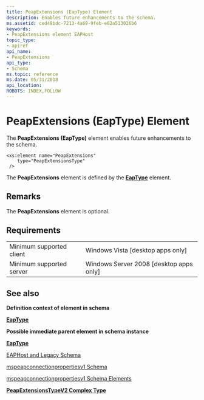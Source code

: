```yaml
---
title: PeapExtensions (EapType) Element
description: Enables future enhancements to the schema.
ms.assetid: ced49bdc-7213-4a69-9feb-e62a513026b6
keywords:
- PeapExtensions element EAPHost
topic_type:
- apiref
api_name:
- PeapExtensions
api_type:
- Schema
ms.topic: reference
ms.date: 05/31/2018
api_location: 
ROBOTS: INDEX,FOLLOW
---
```


# PeapExtensions (EapType) Element

The **PeapExtensions (EapType)** element enables future enhancements to the schema.

``` syntax
<xs:element name="PeapExtensions"
    type="PeapExtensionsType"
 />
```

The **PeapExtensions** element is defined by the [**EapType**](mspeapconnectionpropertiesv1schema-eaptype-element.md) element.

## Remarks

The **PeapExtensions** element is optional.

## Requirements



|                                     |                                                      |
|-------------------------------------|------------------------------------------------------|
| Minimum supported client<br/> | Windows Vista \[desktop apps only\]<br/>       |
| Minimum supported server<br/> | Windows Server 2008 \[desktop apps only\]<br/> |



## See also

<dl> <dt>

**Definition context of element in schema**
</dt> <dt>

[**EapType**](mspeapconnectionpropertiesv1schema-eaptype-element.md)
</dt> <dt>

**Possible immediate parent element in schema instance**
</dt> <dt>

[**EapType**](mspeapconnectionpropertiesv1schema-eaptype-element.md)
</dt> <dt>


</dt> <dt>

[EAPHost and Legacy Schema](eaphost-schemas.md)
</dt> <dt>

[mspeapconnectionpropertiesv1 Schema](mspeapconnectionpropertiesv1schema-schema.md)
</dt> <dt>

[mspeapconnectionpropertiesv1 Schema Elements](mspeapconnectionpropertiesv1schema-elements.md)
</dt> <dt>

[**PeapExtensionsTypeV2 Complex Type**](mspeapconnectionpropertiesv2-peapextensionstypev2-complextype.md)
</dt> </dl>

 

 





